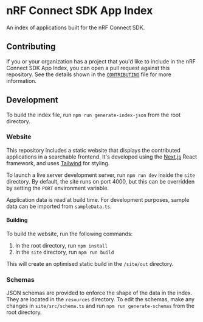 # nRF Connect SDK App Index

An index of applications built for the nRF Connect SDK.

## Contributing

If you or your organization has a project that you'd like to include in the nRF Connect SDK App Index, you can open a pull request against this repository. See the details shown in the [`CONTRIBUTING`](./CONTRIBUTING.md) file for more information.

## Development

To build the index file, run `npm run generate-index-json` from the root directory.

### Website

This repository includes a static website that displays the contributed applications in a searchable frontend. It's developed using the [Next.js](https://nextjs.org/) React framework, and uses [Tailwind](https://tailwindcss.com/) for styling.

To launch a live server development server, run `npm run dev` inside the `site` directory. By default, the site runs on port 4000, but this can be overridden by setting the `PORT` environment variable.

Application data is read at build time. For development purposes, sample data can be imported from `sampleData.ts`.

#### Building

To build the website, run the following commands:

1. In the root directory, run `npm install`
2. In the `site` directory, run `npm run build`

This will create an optimised static build in the `/site/out` directory.

### Schemas

JSON schemas are provided to enforce the shape of the data in the index. They are located in the `resources` directory. To edit the schemas, make any changes in `site/src/schema.ts` and run `npm run generate-schemas` from the root directory.
